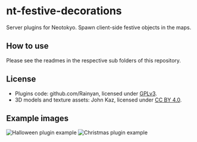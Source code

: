 # nt-festive-decorations

Server plugins for Neotokyo. Spawn client-side festive objects in the maps.

## How to use

Please see the readmes in the respective sub folders of this repository.

## License

* Plugins code: github.com/Rainyan, licensed under [GPLv3](https://www.gnu.org/licenses/gpl-3.0.en.html).
* 3D models and texture assets: John Kaz, licensed under [CC BY 4.0](https://creativecommons.org/licenses/by/4.0/).

## Example images

![Halloween plugin example](https://github.com/Rainyan/nt-festive-decorations/raw/master/example_images/halloween.jpg "Halloween plugin example")
![Christmas plugin example](https://github.com/Rainyan/nt-festive-decorations/raw/master/example_images/xmas.jpg "Christmas plugin example")
